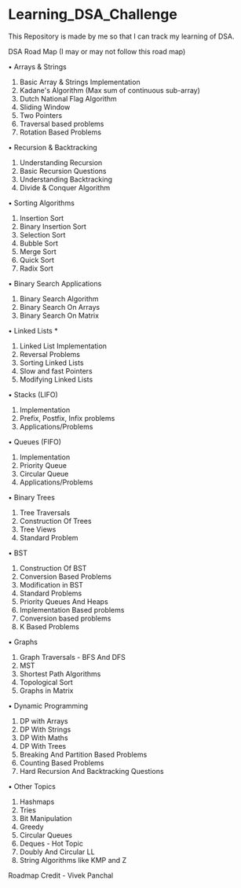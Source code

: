 # Learning_DSA_Challenge
This Repository is made by me so that I can track my learning of DSA.


DSA Road Map (I may or may not follow this road map)

• Arrays & Strings 

1.	Basic Array & Strings Implementation
2.	Kadane's Algorithm (Max sum of continuous sub-array)
3.	Dutch National Flag Algorithm
4.	Sliding Window
5.	Two Pointers
6.	Traversal based problems
7.	Rotation Based Problems

• Recursion & Backtracking 

1.	Understanding Recursion
2.	Basic Recursion Questions
3.	Understanding Backtracking
4.	Divide & Conquer Algorithm

• Sorting Algorithms 

1.	Insertion Sort
2.	Binary Insertion Sort
3.	Selection Sort
4.	Bubble Sort
5.	Merge Sort
6.	Quick Sort
7.	Radix Sort

• Binary Search Applications 

1.	Binary Search Algorithm
2.	Binary Search On Arrays
3.	Binary Search On Matrix

• Linked Lists * 

1.	Linked List Implementation
2.	Reversal Problems
3.	Sorting Linked Lists
4.	Slow and fast Pointers
5.	Modifying Linked Lists

• Stacks (LIFO) 

1.	Implementation
2.	Prefix, Postfix, Infix problems
3.	Applications/Problems

• Queues (FIFO)  

1.	Implementation
2.	Priority Queue
3.	Circular Queue
4.	Applications/Problems

• Binary Trees 

1.	Tree Traversals
2.	Construction Of Trees
3.	Tree Views
4.	Standard Problem

• BST 

1.	Construction Of BST
2.	Conversion Based Problems
3.	Modification in BST
4.	Standard Problems
5.	Priority Queues And Heaps
6.	Implementation Based problems
7.	Conversion based problems
8.	K Based Problems

• Graphs 

1.	Graph Traversals - BFS And DFS
2.	MST
3.	Shortest Path Algorithms
4.	Topological Sort
5.	Graphs in Matrix

• Dynamic Programming

1.	DP with Arrays
2.	DP With Strings
3.	DP With Maths
4.	DP With Trees
5.	Breaking And Partition Based Problems
6.	Counting Based Problems
7.	Hard Recursion And Backtracking Questions

• Other Topics

1.	Hashmaps
2.	Tries
3.	Bit Manipulation
4.	Greedy
5.	Circular Queues
6.	Deques - Hot Topic
7.	Doubly And Circular LL
8.	String Algorithms like KMP and Z

Roadmap Credit - Vivek Panchal
